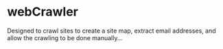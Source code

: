 # webCrawler
Designed to crawl sites to create a site map, extract email addresses, and allow the crawling to be done manually...
